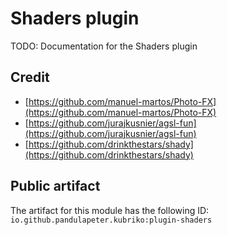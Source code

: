 # Shaders plugin
TODO: Documentation for the Shaders plugin

## Credit
- [https://github.com/manuel-martos/Photo-FX](https://github.com/manuel-martos/Photo-FX)
- [https://github.com/jurajkusnier/agsl-fun](https://github.com/jurajkusnier/agsl-fun)
- [https://github.com/drinkthestars/shady](https://github.com/drinkthestars/shady)

## Public artifact
The artifact for this module has the following ID:
`io.github.pandulapeter.kubriko:plugin-shaders`